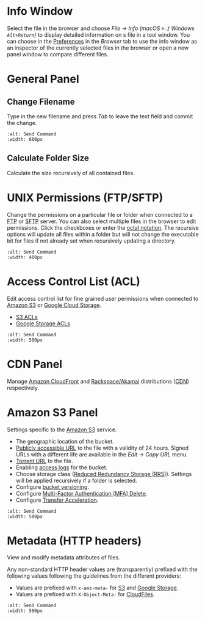 Info Window
===

Select the file in the browser and choose *File → Info (macOS `⌘-I` Windows `Alt+Return`)* to display detailed information on s file in a tool window. You can choose in the [Preferences](Preferences) in the *Browser* tab to use the info window as an inspector of the currently selected files in the browser or open a new panel window to compare different files.

# General Panel

## Change Filename

Type in the new filename and press *Tab* to leave the text field and commit the change.

```{image} _images/General.png
:alt: Send Command
:width: 600px
```

## Calculate Folder Size

Calculate the size recursively of all contained files.

# UNIX Permissions (FTP/SFTP)

Change the permissions on a particular file or folder when connected to a [FTP](../Protocols/FTP) or [SFTP](../Protocols/SFTP) server. You can also select multiple files in the browser to edit permissions. Click the checkboxes or enter the [octal notation](http://en.wikipedia.org/wiki/File_system_permissions#Symbolic_notation). The recursive options will update all files within a folder but will not change the executable bit for files if not already set when recursively updating a directory.

```{image} _images/UNIX_Permissions.png
:alt: Send Command
:width: 400px
```

# Access Control List (ACL)

Edit access control list for fine grained user permissions when connected to [Amazon S3](../Protocols/S3/index) or [Google Cloud Storage](../Protocols/Google_Cloud_Storage).

- [S3 ACLs](../Protocols/S3/index#access-control-acl)
- [Google Storage ACLs](../Protocols/Google_Cloud_Storage#acls)

```{image} _images/Access_Control_Lists.png
:alt: Send Command
:width: 500px
```

# CDN Panel

Manage [Amazon CloudFront](../CDN/CloudFront) and [Rackspace/Akamai](../CDN/Akamai) distributions ([CDN](../CDN/index)) respectively.

# Amazon S3 Panel

Settings specific to the [Amazon S3](../Protocols/S3/index) service.

- The geographic location of the bucket.
- [Publicly accessible URL](../Protocols/S3/index#pre-signed-temporary-urls) to the file with a validity of 24 hours. Signed URLs with a different life are available in the *Edit → Copy URL* menu.
- [Torrent URL](../Protocols/S3/index#bit-torrent-urls) to the file.
- Enabling [access logs](../Protocols/S3/index#bucket-access-logging) for the bucket.
- Choose storage class ([Reduced Redundancy Storage (RRS)](../Protocols/S3/index#storage-class)). Settings will be applied recursively if a folder is selected.
- Configure [bucket versioning](../Protocols/S3/index#versions).
- Configure [Multi-Factor Authentication (MFA) Delete](../Protocols/S3/index#multi-factor-authentication-mfa-delete).
- Configure [Transfer Acceleration](../Protocols/S3/index#transfer-acceleration).

```{image} _images/Amazon_S3.png
:alt: Send Command
:width: 500px
```

# Metadata (HTTP headers)

View and modify metadata attributes of files.

Any non-standard HTTP header values are (transparently) prefixed with the following values following the guidelines from the different providers:

- Values are prefixed with `x-amz-meta-` for [S3](../Protocols/S3/index) and [Google Storage](../Protocols/Google_Cloud_Storage).
- Values are prefixed with `X-Object-Meta-` for [CloudFiles](../Protocols/OpenStack/CloudFiles).

```{image} _images/Metadata.png
:alt: Send Command
:width: 500px
```